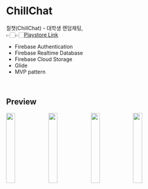 # ChillChat
칠챗(ChillChat) - 대학생 랜덤채팅,<br>
👉🏻👉🏻[Playstore Link](https://play.google.com/store/apps/details?id=io.chillingchat.android)
* Firebase Authentication
* Firebase Realtime Database
* Firebase Cloud Storage
* Glide
* MVP pattern
<br>

Preview
------------------------------
<img src = "https://user-images.githubusercontent.com/54348567/68020474-eddc7500-fce1-11e9-99ae-15cde0dd1562.jpg" width="22%" height="22%"> <img src = "https://user-images.githubusercontent.com/54348567/68020476-eddc7500-fce1-11e9-9fa8-c9a22c75968a.jpg" width="22%" height="22%"> <img src = "https://user-images.githubusercontent.com/54348567/68020477-ee750b80-fce1-11e9-9343-0da777cd6175.jpg" width="22%" height="22%"> <img src = "https://user-images.githubusercontent.com/54348567/68020478-ee750b80-fce1-11e9-8402-3f0d9bb68558.jpg" width="22%" height="22%">

